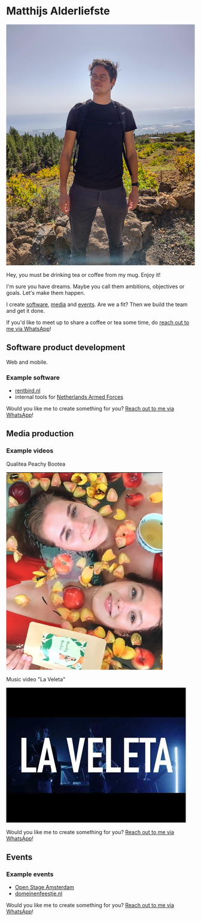 # Matthijs Alderliefste
![Matthijs Alderliefste](./images/IMG_20221027_120045132_HDR(3).jpg)

Hey, you must be drinking tea or coffee from my mug. Enjoy it!

I'm sure you have dreams. Maybe you call them ambitions, objectives or goals. Let's make them happen. 

I create [software](#web-and-mobile-software-product-development), [media](#media-production) and [events](#events). Are we a fit? Then we build the team and get it done.

If you'd like to meet up to share a coffee or tea some time, do [reach out to me via WhatsApp](https://chat.whatsapp.com/HJY7pbwJonwJSzgeyziX7M)!

## Software product development
Web and mobile.

### Example software
- [rentbird.nl](https://www.rentbird.nl)
- internal tools for [Netherlands Armed Forces](https://www.defensie.nl/)

Would you like me to create something for you? [Reach out to me via WhatsApp](https://chat.whatsapp.com/HJY7pbwJonwJSzgeyziX7M)!

## Media production
### Example videos
Qualitea Peachy Bootea

[![Qualitea Peachy Bootea](./images/qualitea.png)](https://www.instagram.com/reel/CcTazOdgtVY/)

Music video "La Veleta"

[![Music video "La Veleta"](./images/hqdefault.jpg)](https://www.youtube.com/watch?v=DlORO7Z-GbU)

Would you like me to create something for you? [Reach out to me via WhatsApp](https://chat.whatsapp.com/HJY7pbwJonwJSzgeyziX7M)!

## Events
### Example events
- [Open Stage Amsterdam](https://www.instagram.com/openstage.amsterdam/)
- [domeinenfeestje.nl](https://domeinenfeestje.nl)

Would you like me to create something for you? [Reach out to me via WhatsApp](https://chat.whatsapp.com/HJY7pbwJonwJSzgeyziX7M)!
